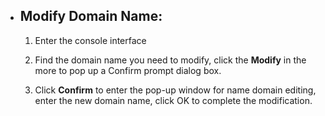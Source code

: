 - ## **Modify Domain Name:**

   

  1. Enter the console interface  

  2. Find the domain name you need to modify, click the **Modify** in the more to pop up a Confirm prompt dialog box.

  3. Click **Confirm** to enter the pop-up window for name domain editing, enter the new domain name, click OK to complete the modification.
   
